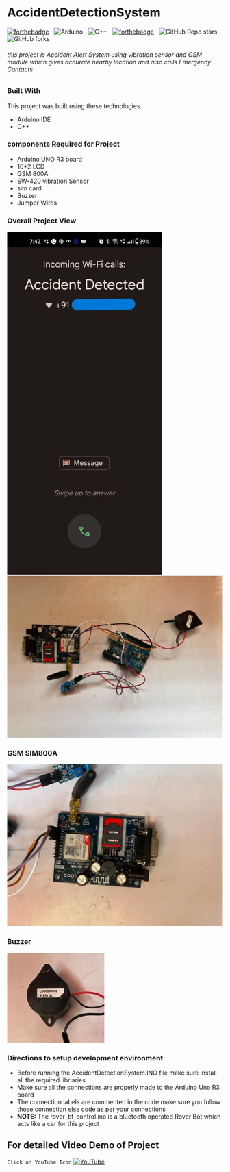 # AccidentDetectionSystem
[![forthebadge](https://forthebadge.com/images/badges/built-with-love.svg)](https://forthebadge.com) &nbsp;
![Arduino](https://img.shields.io/badge/-Arduino-00979D?style=for-the-badge&logo=Arduino&logoColor=white) &nbsp;
![C++](https://img.shields.io/badge/c++-%2300599C.svg?style=for-the-badge&logo=c%2B%2B&logoColor=white) &nbsp;
[![forthebadge](https://forthebadge.com/images/badges/open-source.svg)](https://forthebadge.com) &nbsp;
![GitHub Repo stars](https://img.shields.io/github/stars/bandidhanush/AccidentDetectionSystem?color=red&logo=github&style=for-the-badge) &nbsp;
![GitHub forks](https://img.shields.io/github/forks/bandidhanush/AccidentDetectionSystem?color=red&logo=github&style=for-the-badge)
###### this project is Accident Alert System using vibration sensor and GSM module which gives accurate nearby location and also calls Emergency Contacts


### Built With

This project was built using these technologies.

- Arduino IDE
- C++

### components Required for Project 
- Arduino UNO R3 board 
- 16*2 LCD 
- GSM 800A
- SW-420 vibration Sensor
- sim card 
- Buzzer
- Jumper Wires

### Overall Project View
![alt text](https://github.com/bandidhanush/AccidentDetectionSystem/blob/main/D.jpg?raw=true)
![alt text](https://github.com/bandidhanush/AccidentDetectionSystem/blob/main/A.jpg?raw=true)


### GSM SIM800A
![alt text](https://github.com/bandidhanush/AccidentDetectionSystem/blob/main/B.jpg?raw=true)

### Buzzer
![alt text](https://github.com/bandidhanush/AccidentDetectionSystem/blob/main/C.jpg?raw=true)

### Directions to setup development environment
- Before running the AccidentDetectionSystem.INO file make sure install all the required libriaries 
- Make sure all the connections are properly made to the Arduino Uno R3 board  
- The connection labels are commented in the code make sure you follow those connection else code as per your connections
- **NOTE:** The rover_bt_control.ino is a bluetooth operated Rover Bot which acts like a car for this project 

## For detailed Video Demo of Project 
```Click on YouTube Icon```
 [![YouTube](https://img.shields.io/badge/YouTube-FF0000?style=for-the-badge&logo=youtube&logoColor=white)](https://youtu.be/CVNS_eiHaUg) &nbsp;
